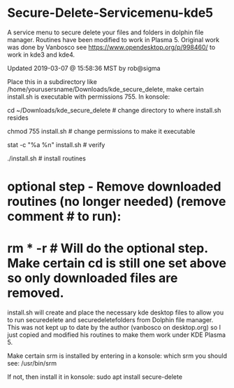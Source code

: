 # Secure-Delete-Servicemenu-kde5
A service menu to secure delete your files and folders in dolphin file manager.
Routines have been modified to work in Plasma 5.  Original work was done by Vanbosco
see https://www.opendesktop.org/p/998460/ to work in kde3 and kde4.

Updated 2019-03-07 @ 15:58:36 MST by rob@sigma

Place this in a subdirectory like /home/yourusersname/Downloads/kde_secure_delete, make certain install.sh is executable with permissions 755.
In konsole:              

cd ~/Downloads/kde_secure_delete # change directory to where install.sh resides

chmod 755 install.sh             # change permissions to make it executable

stat -c "%a %n" install.sh       # verify

./install.sh                     # install routines

# optional step - Remove downloaded routines (no longer needed) (remove comment # to run):

# rm * -r                        # Will do the optional step. Make certain cd is still one set above so only downloaded files are removed.
  
install.sh will create and place the necessary kde desktop files to allow you to run securedelete and securedeletefolders from Dolphin file manager.  
This was not kept up to date by the author (vanbosco on desktop.org) so I just copied and modified his routines to make them work under KDE Plasma 5.

Make certain srm is installed by entering in a konsole:
which srm
you should see:
/usr/bin/srm

If not, then install it in konsole:
sudo apt install secure-delete   
